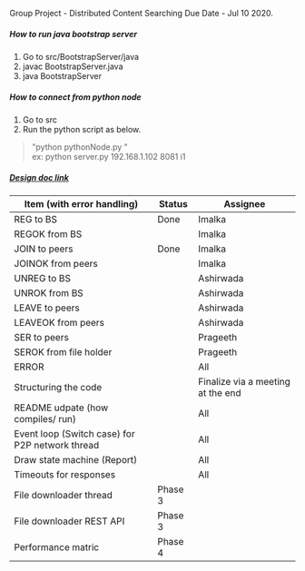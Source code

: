 Group Project - Distributed Content Searching
Due Date - Jul 10 2020.

##### How to run java bootstrap server

1. Go to src/BootstrapServer/java
2. javac BootstrapServer.java
3. java BootstrapServer

##### How to connect from python node

1. Go to src
2. Run the python script as below.
> "python pythonNode.py "     
> ex: python server.py 192.168.1.102 8081 i1     

##### [Design doc link](https://docs.google.com/document/d/1uFmo2mkXFP7MTKHK0JH8DNljEBTw6HCyzuFfGKkhdEM/edit)     


| Item (with error handling) | Status | Assignee |    
| -------------------------- | ------ | -------- |    
| REG to BS | Done | Imalka |    
| REGOK from BS |  | Imalka |    
| JOIN to peers | Done | Imalka |    
| JOINOK from peers |  | Imalka |    
| UNREG to BS |  | Ashirwada |    
| UNROK from BS |  | Ashirwada |    
| LEAVE to peers |  | Ashirwada |    
| LEAVEOK from peers |  | Ashirwada |    
| SER to peers |  | Prageeth |    
| SEROK from file holder |  | Prageeth |     
| ERROR |  | All |    
| Structuring the code |  | Finalize via a meeting at the end |    
| README udpate (how compiles/ run) |  | All |    
| Event loop (Switch case) for P2P network thread |  | All |    
| Draw state machine (Report) |  | All |    
| Timeouts for responses |  | All |    
| File downloader thread | Phase 3 |  |    
| File downloader REST API | Phase 3 |  |    
| Performance matric | Phase 4 |  |    


